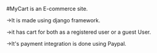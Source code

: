 
#MyCart is an E-commerce site.

->It is made using django framework.

->it has cart for both as a registered user or a guest User.

->It's payment integration is done using Paypal.
